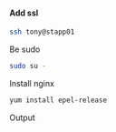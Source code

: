 #### Add ssl
```sh
ssh tony@stapp01
```

Be sudo
```sh
sudo su -
```

Install nginx
```sh
yum install epel-release
```

Output
```sh

```
